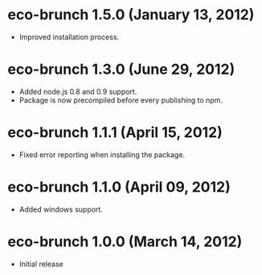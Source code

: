 # eco-brunch 1.5.0 (January 13, 2012)
* Improved installation process.

# eco-brunch 1.3.0 (June 29, 2012)
* Added node.js 0.8 and 0.9 support.
* Package is now precompiled before every publishing to npm.

# eco-brunch 1.1.1 (April 15, 2012)
* Fixed error reporting when installing the package.

# eco-brunch 1.1.0 (April 09, 2012)
* Added windows support.

# eco-brunch 1.0.0 (March 14, 2012)
* Initial release
